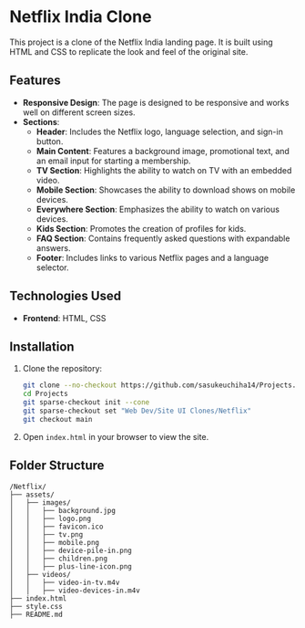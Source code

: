 # Netflix India Clone

This project is a clone of the Netflix India landing page. It is built using HTML and CSS to replicate the look and feel of the original site.

## Features

- **Responsive Design**: The page is designed to be responsive and works well on different screen sizes.
- **Sections**:
    - **Header**: Includes the Netflix logo, language selection, and sign-in button.
    - **Main Content**: Features a background image, promotional text, and an email input for starting a membership.
    - **TV Section**: Highlights the ability to watch on TV with an embedded video.
    - **Mobile Section**: Showcases the ability to download shows on mobile devices.
    - **Everywhere Section**: Emphasizes the ability to watch on various devices.
    - **Kids Section**: Promotes the creation of profiles for kids.
    - **FAQ Section**: Contains frequently asked questions with expandable answers.
    - **Footer**: Includes links to various Netflix pages and a language selector.

## Technologies Used

- **Frontend**: HTML, CSS

## Installation

1. Clone the repository:
    ```bash
    git clone --no-checkout https://github.com/sasukeuchiha14/Projects.git
    cd Projects
    git sparse-checkout init --cone
    git sparse-checkout set "Web Dev/Site UI Clones/Netflix"
    git checkout main
    ```

2. Open `index.html` in your browser to view the site.

## Folder Structure

```
/Netflix/
├── assets/
│   ├── images/
│   │   ├── background.jpg
│   │   ├── logo.png
│   │   ├── favicon.ico
│   │   ├── tv.png
│   │   ├── mobile.png
│   │   ├── device-pile-in.png
│   │   ├── children.png
│   │   ├── plus-line-icon.png
│   ├── videos/
│   │   ├── video-in-tv.m4v
│   │   ├── video-devices-in.m4v
├── index.html
├── style.css
├── README.md
```